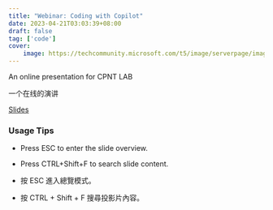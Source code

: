 ```yaml
---
title: "Webinar: Coding with Copilot"
date: 2023-04-21T03:03:39+08:00
draft: false
tag: ['code']
cover:
    image: https://techcommunity.microsoft.com/t5/image/serverpage/image-id/439603i2263F871BE5D381D
---
```


An online presentation for CPNT LAB

一个在线的演讲

[Slides](https://leizungjyun.github.io/spring2023/lectures/2023-04-21-copilot.html)

### Usage Tips
- Press ESC to enter the slide overview.
- Press CTRL+Shift+F to search slide content.

- 按 ESC 進入總覽模式。
- 按 CTRL + Shift + F 搜尋投影片內容。

